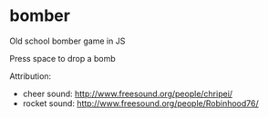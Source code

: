 # bomber
Old school bomber game in JS

Press space to drop a bomb


Attribution:
 - cheer sound: http://www.freesound.org/people/chripei/
 - rocket sound: http://www.freesound.org/people/Robinhood76/
 
